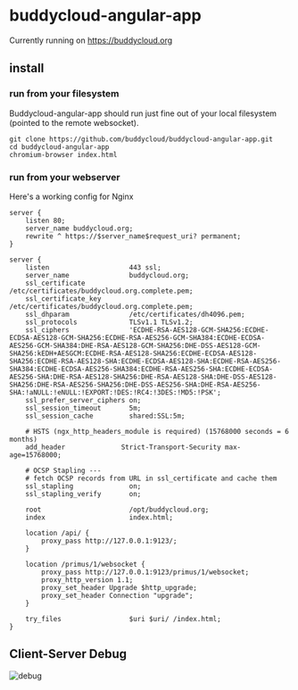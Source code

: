 # buddycloud-angular-app 

Currently running on https://buddycloud.org

## install

### run from your filesystem

Buddycloud-angular-app should run just fine out of your local filesystem (pointed to the remote websocket).
```
git clone https://github.com/buddycloud/buddycloud-angular-app.git
cd buddycloud-angular-app
chromium-browser index.html 
```

### run from your webserver

Here's a working config for Nginx
```
server {
    listen 80;
    server_name buddycloud.org;
    rewrite ^ https://$server_name$request_uri? permanent;
}

server {
    listen                    443 ssl;
    server_name               buddycloud.org;
    ssl_certificate           /etc/certificates/buddycloud.org.complete.pem;
    ssl_certificate_key       /etc/certificates/buddycloud.org.complete.pem;
    ssl_dhparam               /etc/certificates/dh4096.pem;
    ssl_protocols             TLSv1.1 TLSv1.2;
    ssl_ciphers               'ECDHE-RSA-AES128-GCM-SHA256:ECDHE-ECDSA-AES128-GCM-SHA256:ECDHE-RSA-AES256-GCM-SHA384:ECDHE-ECDSA-AES256-GCM-SHA384:DHE-RSA-AES128-GCM-SHA256:DHE-DSS-AES128-GCM-SHA256:kEDH+AESGCM:ECDHE-RSA-AES128-SHA256:ECDHE-ECDSA-AES128-SHA256:ECDHE-RSA-AES128-SHA:ECDHE-ECDSA-AES128-SHA:ECDHE-RSA-AES256-SHA384:ECDHE-ECDSA-AES256-SHA384:ECDHE-RSA-AES256-SHA:ECDHE-ECDSA-AES256-SHA:DHE-RSA-AES128-SHA256:DHE-RSA-AES128-SHA:DHE-DSS-AES128-SHA256:DHE-RSA-AES256-SHA256:DHE-DSS-AES256-SHA:DHE-RSA-AES256-SHA:!aNULL:!eNULL:!EXPORT:!DES:!RC4:!3DES:!MD5:!PSK';
    ssl_prefer_server_ciphers on;
    ssl_session_timeout       5m;
    ssl_session_cache         shared:SSL:5m;

    # HSTS (ngx_http_headers_module is required) (15768000 seconds = 6 months)
    add_header              Strict-Transport-Security max-age=15768000;

    # OCSP Stapling ---
    # fetch OCSP records from URL in ssl_certificate and cache them
    ssl_stapling              on;
    ssl_stapling_verify       on;

    root                      /opt/buddycloud.org;
    index                     index.html;

    location /api/ {
        proxy_pass http://127.0.0.1:9123/;
    }

    location /primus/1/websocket {
        proxy_pass http://127.0.0.1:9123/primus/1/websocket;
        proxy_http_version 1.1;
        proxy_set_header Upgrade $http_upgrade;
        proxy_set_header Connection "upgrade";
    }

    try_files                 $uri $uri/ /index.html;
}
```

Client-Server Debug
----------
![debug](https://raw.githubusercontent.com/buddycloud/buddycloud-angular-app/master/doc/debug.png) 
